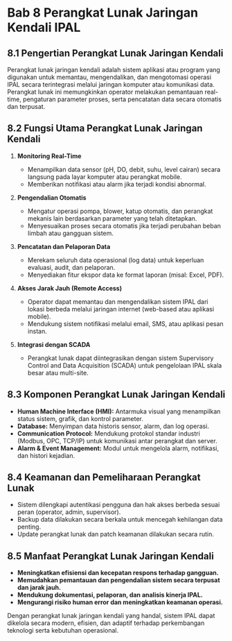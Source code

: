 # Bab 8 Perangkat Lunak Jaringan Kendali IPAL

## 8.1 Pengertian Perangkat Lunak Jaringan Kendali

Perangkat lunak jaringan kendali adalah sistem aplikasi atau program yang digunakan untuk memantau, mengendalikan, dan mengotomasi operasi IPAL secara terintegrasi melalui jaringan komputer atau komunikasi data. Perangkat lunak ini memungkinkan operator melakukan pemantauan real-time, pengaturan parameter proses, serta pencatatan data secara otomatis dan terpusat.

## 8.2 Fungsi Utama Perangkat Lunak Jaringan Kendali

1. **Monitoring Real-Time**
   - Menampilkan data sensor (pH, DO, debit, suhu, level cairan) secara langsung pada layar komputer atau perangkat mobile.
   - Memberikan notifikasi atau alarm jika terjadi kondisi abnormal.

2. **Pengendalian Otomatis**
   - Mengatur operasi pompa, blower, katup otomatis, dan perangkat mekanis lain berdasarkan parameter yang telah ditetapkan.
   - Menyesuaikan proses secara otomatis jika terjadi perubahan beban limbah atau gangguan sistem.

3. **Pencatatan dan Pelaporan Data**
   - Merekam seluruh data operasional (log data) untuk keperluan evaluasi, audit, dan pelaporan.
   - Menyediakan fitur ekspor data ke format laporan (misal: Excel, PDF).

4. **Akses Jarak Jauh (Remote Access)**
   - Operator dapat memantau dan mengendalikan sistem IPAL dari lokasi berbeda melalui jaringan internet (web-based atau aplikasi mobile).
   - Mendukung sistem notifikasi melalui email, SMS, atau aplikasi pesan instan.

5. **Integrasi dengan SCADA**
   - Perangkat lunak dapat diintegrasikan dengan sistem Supervisory Control and Data Acquisition (SCADA) untuk pengelolaan IPAL skala besar atau multi-site.

## 8.3 Komponen Perangkat Lunak Jaringan Kendali

- **Human Machine Interface (HMI):** Antarmuka visual yang menampilkan status sistem, grafik, dan kontrol parameter.
- **Database:** Menyimpan data historis sensor, alarm, dan log operasi.
- **Communication Protocol:** Mendukung protokol standar industri (Modbus, OPC, TCP/IP) untuk komunikasi antar perangkat dan server.
- **Alarm & Event Management:** Modul untuk mengelola alarm, notifikasi, dan histori kejadian.

## 8.4 Keamanan dan Pemeliharaan Perangkat Lunak

- Sistem dilengkapi autentikasi pengguna dan hak akses berbeda sesuai peran (operator, admin, supervisor).
- Backup data dilakukan secara berkala untuk mencegah kehilangan data penting.
- Update perangkat lunak dan patch keamanan dilakukan secara rutin.

## 8.5 Manfaat Perangkat Lunak Jaringan Kendali

- **Meningkatkan efisiensi dan kecepatan respons terhadap gangguan.**
- **Memudahkan pemantauan dan pengendalian sistem secara terpusat dan jarak jauh.**
- **Mendukung dokumentasi, pelaporan, dan analisis kinerja IPAL.**
- **Mengurangi risiko human error dan meningkatkan keamanan operasi.**

Dengan perangkat lunak jaringan kendali yang handal, sistem IPAL dapat dikelola secara modern, efisien, dan adaptif terhadap perkembangan teknologi serta kebutuhan operasional.

